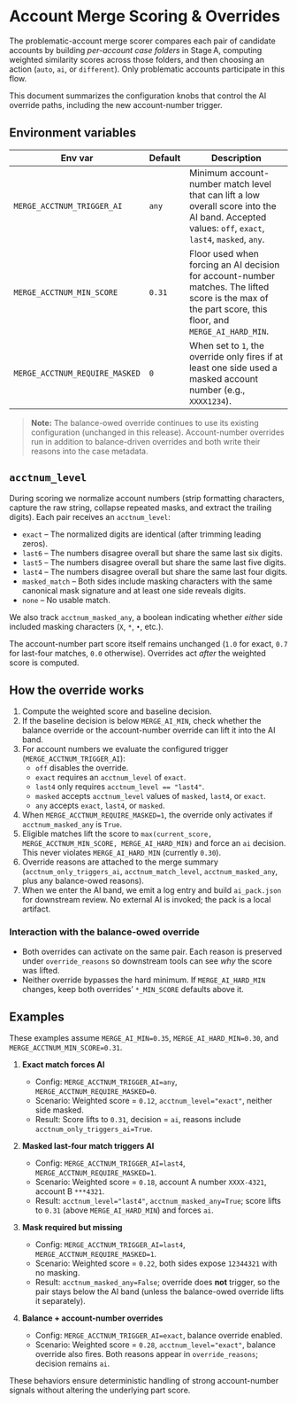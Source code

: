# Account Merge Scoring & Overrides

The problematic-account merge scorer compares each pair of candidate accounts by
building *per-account case folders* in Stage A, computing weighted similarity
scores across those folders, and then choosing an action (`auto`, `ai`, or
`different`). Only problematic accounts participate in this flow.

This document summarizes the configuration knobs that control the AI override
paths, including the new account-number trigger.

## Environment variables

| Env var | Default | Description |
| --- | --- | --- |
| `MERGE_ACCTNUM_TRIGGER_AI` | `any` | Minimum account-number match level that can lift a low overall score into the AI band. Accepted values: `off`, `exact`, `last4`, `masked`, `any`. |
| `MERGE_ACCTNUM_MIN_SCORE` | `0.31` | Floor used when forcing an AI decision for account-number matches. The lifted score is the max of the part score, this floor, and `MERGE_AI_HARD_MIN`. |
| `MERGE_ACCTNUM_REQUIRE_MASKED` | `0` | When set to `1`, the override only fires if at least one side used a masked account number (e.g., `XXXX1234`). |

> **Note:** The balance-owed override continues to use its existing
> configuration (unchanged in this release). Account-number overrides run in
> addition to balance-driven overrides and both write their reasons into the
> case metadata.

## `acctnum_level`

During scoring we normalize account numbers (strip formatting characters,
capture the raw string, collapse repeated masks, and extract the trailing
digits). Each pair receives an `acctnum_level`:

- `exact` – The normalized digits are identical (after trimming leading zeros).
- `last6` – The numbers disagree overall but share the same last six digits.
- `last5` – The numbers disagree overall but share the same last five digits.
- `last4` – The numbers disagree overall but share the same last four digits.
- `masked_match` – Both sides include masking characters with the same
  canonical mask signature and at least one side reveals digits.
- `none` – No usable match.

We also track `acctnum_masked_any`, a boolean indicating whether *either* side
included masking characters (`X`, `*`, `•`, etc.).

The account-number part score itself remains unchanged (`1.0` for exact,
`0.7` for last-four matches, `0.0` otherwise). Overrides act *after* the
weighted score is computed.

## How the override works

1. Compute the weighted score and baseline decision.
2. If the baseline decision is below `MERGE_AI_MIN`, check whether the balance
   override or the account-number override can lift it into the AI band.
3. For account numbers we evaluate the configured trigger (`MERGE_ACCTNUM_TRIGGER_AI`):
   - `off` disables the override.
   - `exact` requires an `acctnum_level` of `exact`.
   - `last4` only requires `acctnum_level == "last4"`.
   - `masked` accepts `acctnum_level` values of `masked`, `last4`, or `exact`.
   - `any` accepts `exact`, `last4`, or `masked`.
4. When `MERGE_ACCTNUM_REQUIRE_MASKED=1`, the override only activates if
   `acctnum_masked_any` is `True`.
5. Eligible matches lift the score to `max(current_score, MERGE_ACCTNUM_MIN_SCORE, MERGE_AI_HARD_MIN)`
   and force an `ai` decision. This never violates `MERGE_AI_HARD_MIN` (currently `0.30`).
6. Override reasons are attached to the merge summary (`acctnum_only_triggers_ai`,
   `acctnum_match_level`, `acctnum_masked_any`, plus any balance-owed reasons).
7. When we enter the AI band, we emit a log entry and build `ai_pack.json` for
   downstream review. No external AI is invoked; the pack is a local artifact.

### Interaction with the balance-owed override

- Both overrides can activate on the same pair. Each reason is preserved under
  `override_reasons` so downstream tools can see *why* the score was lifted.
- Neither override bypasses the hard minimum. If `MERGE_AI_HARD_MIN` changes,
  keep both overrides’ `*_MIN_SCORE` defaults above it.

## Examples

These examples assume `MERGE_AI_MIN=0.35`, `MERGE_AI_HARD_MIN=0.30`, and
`MERGE_ACCTNUM_MIN_SCORE=0.31`.

1. **Exact match forces AI**

   - Config: `MERGE_ACCTNUM_TRIGGER_AI=any`, `MERGE_ACCTNUM_REQUIRE_MASKED=0`.
   - Scenario: Weighted score = `0.12`, `acctnum_level="exact"`, neither side masked.
   - Result: Score lifts to `0.31`, decision = `ai`, reasons include
     `acctnum_only_triggers_ai=True`.

2. **Masked last-four match triggers AI**

   - Config: `MERGE_ACCTNUM_TRIGGER_AI=last4`, `MERGE_ACCTNUM_REQUIRE_MASKED=1`.
   - Scenario: Weighted score = `0.18`, account A number `XXXX-4321`, account B `***4321`.
   - Result: `acctnum_level="last4"`, `acctnum_masked_any=True`; score lifts to `0.31`
     (above `MERGE_AI_HARD_MIN`) and forces `ai`.

3. **Mask required but missing**

   - Config: `MERGE_ACCTNUM_TRIGGER_AI=last4`, `MERGE_ACCTNUM_REQUIRE_MASKED=1`.
   - Scenario: Weighted score = `0.22`, both sides expose `12344321` with no masking.
   - Result: `acctnum_masked_any=False`; override does **not** trigger, so the pair
     stays below the AI band (unless the balance-owed override lifts it separately).

4. **Balance + account-number overrides**

   - Config: `MERGE_ACCTNUM_TRIGGER_AI=exact`, balance override enabled.
   - Scenario: Weighted score = `0.28`, `acctnum_level="exact"`, balance override also
     fires. Both reasons appear in `override_reasons`; decision remains `ai`.

These behaviors ensure deterministic handling of strong account-number signals
without altering the underlying part score.
